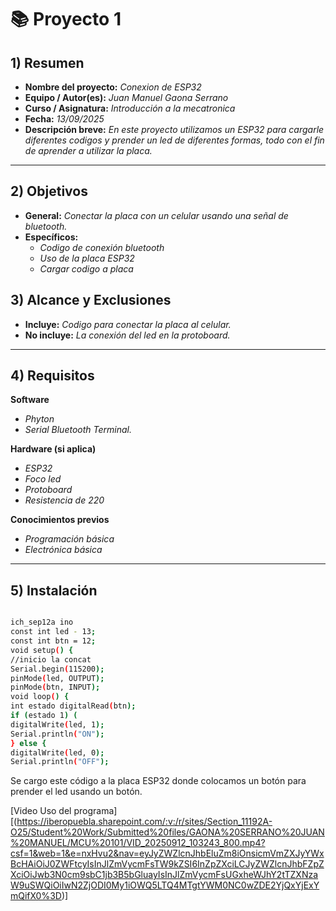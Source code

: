 # 📚 Proyecto 1


## 1) Resumen

- **Nombre del proyecto:** _Conexion de ESP32_  
- **Equipo / Autor(es):** _Juan Manuel Gaona Serrano_  
- **Curso / Asignatura:** _Introducción a la mecatronica_  
- **Fecha:** _13/09/2025_  
- **Descripción breve:** _En este proyecto utilizamos un ESP32 para cargarle diferentes codigos y prender un led de diferentes formas, todo con el fin de aprender a utilizar la placa._

---

## 2) Objetivos

- **General:** _Conectar la placa con un celular usando una señal de bluetooth._
- **Específicos:**
  - _Codigo de conexión bluetooth_
  - _Uso de la placa ESP32_
  - _Cargar codigo a placa_

## 3) Alcance y Exclusiones

- **Incluye:** _Codigo para conectar la placa al celular._
- **No incluye:** _La conexión del led en la protoboard._

---

## 4) Requisitos

**Software**
- _Phyton_
- _Serial Bluetooth Terminal._

**Hardware (si aplica)**
- _ESP32_
- _Foco led_
- _Protoboard_
- _Resistencia de 220_

**Conocimientos previos**
- _Programación básica_
- _Electrónica básica_

---

## 5) Instalación

```bash

ich_sep12a ino
const int led - 13;
const int btn = 12;
void setup() {
//inicio la concat
Serial.begin(115200);
pinMode(led, OUTPUT);
pinMode(btn, INPUT);
void loop() {
int estado digitalRead(btn);
if (estado 1) (
digitalWrite(led, 1);
Serial.println("ON");
} else {
digitalWrite(led, 0);
Serial.println("OFF");


```
Se cargo este código a la placa ESP32 donde colocamos un botón para prender el led usando un botón.

[Video Uso del programa][(https://iberopuebla.sharepoint.com/:v:/r/sites/Section_11192A-O25/Student%20Work/Submitted%20files/GAONA%20SERRANO%20JUAN%20MANUEL/MCU%20101/VID_20250912_103243_800.mp4?csf=1&web=1&e=nxHvu2&nav=eyJyZWZlcnJhbEluZm8iOnsicmVmZXJyYWxBcHAiOiJ0ZWFtcyIsInJlZmVycmFsTW9kZSI6InZpZXciLCJyZWZlcnJhbFZpZXciOiJwb3N0cm9sbC1jb3B5bGluayIsInJlZmVycmFsUGxheWJhY2tTZXNzaW9uSWQiOiIwN2ZjODI0My1iOWQ5LTQ4MTgtYWM0NC0wZDE2YjQxYjExYmQifX0%3D)]

